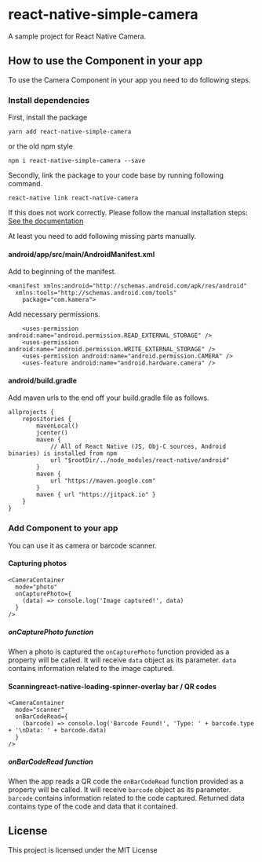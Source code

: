 # react-native-simple-camera

A sample project for React Native Camera.

## How to use the Component in your app

To use the Camera Component in your app you need to do following steps.

### Install dependencies

First, install the package

```
yarn add react-native-simple-camera
```
or the old npm style
```
npm i react-native-simple-camera --save
```

Secondly, link the package to your code base by running following command.

```
react-native link react-native-camera
```
If this does not work correctly. Please follow the manual installation steps: [See the documentation](https://github.com/react-native-community/react-native-camera#manual-install)

At least you need to add following missing parts manually.

#### android/app/src/main/AndroidManifest.xml
Add to beginning of the manifest.
```
<manifest xmlns:android="http://schemas.android.com/apk/res/android"
  xmlns:tools="http://schemas.android.com/tools"
    package="com.kamera">
```
Add necessary permissions.

```
    <uses-permission android:name="android.permission.READ_EXTERNAL_STORAGE" />
    <uses-permission android:name="android.permission.WRITE_EXTERNAL_STORAGE" />
    <uses-permission android:name="android.permission.CAMERA" />
    <uses-feature android:name="android.hardware.camera" />
```
#### android/build.gradle
Add maven urls to the end off your build.gradle file as follows.
```
allprojects {
    repositories {
        mavenLocal()
        jcenter()
        maven {
            // All of React Native (JS, Obj-C sources, Android binaries) is installed from npm
            url "$rootDir/../node_modules/react-native/android"
        }
        maven {
            url "https://maven.google.com"
        }
        maven { url "https://jitpack.io" }
    }
}
```

### Add Component to your app

You can use it as camera or barcode scanner.

#### Capturing photos
```
<CameraContainer
  mode="photo"
  onCapturePhoto={
    (data) => console.log('Image captured!', data)
  }
/>
```

##### onCapturePhoto function

When a photo is captured the `onCapturePhoto` function provided as a property will be called. It will receive `data` object as its parameter. `data` contains information related to the image captured.


#### Scanningreact-native-loading-spinner-overlay bar / QR codes
```
<CameraContainer
  mode="scanner"
  onBarCodeRead={
    (barcode) => console.log('Barcode Found!', 'Type: ' + barcode.type + '\nData: ' + barcode.data)
  }
/>
```

##### onBarCodeRead function

When the app reads a QR code the `onBarCodeRead` function provided as a property will be called. It will receive `barcode` object as its parameter. `barcode` contains information related to the code captured. Returned data contains type of the code and data that it contained.


## License

This project is licensed under the MIT License
